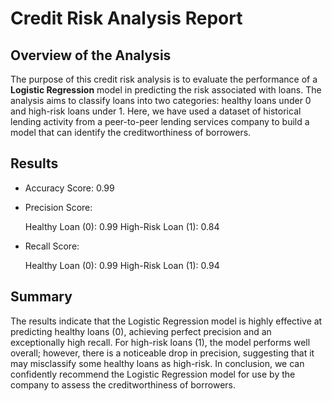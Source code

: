 # Credit Risk Analysis Report

## Overview of the Analysis

The purpose of this credit risk analysis is to evaluate the performance of a **Logistic Regression** model in predicting the risk associated with loans. The analysis aims to classify loans into two categories: healthy loans under 0 and high-risk loans under 1. Here, we have used a dataset of historical lending activity from a peer-to-peer lending services company to build a model that can identify the creditworthiness of borrowers. 

## Results
* Accuracy Score: 0.99
     
* Precision Score:
       
  Healthy Loan (0): 0.99
  High-Risk Loan (1): 0.84
       
* Recall Score:

  Healthy Loan (0): 0.99
  High-Risk Loan (1): 0.94

## Summary

  The results indicate that the Logistic Regression model is highly effective at predicting healthy loans (0), achieving perfect precision and an exceptionally high recall. For high-risk loans (1), the model performs well overall; however, there is a noticeable drop in precision, suggesting that it may misclassify some healthy loans as high-risk. In conclusion, we can confidently recommend the Logistic Regression model for use by the company to assess the creditworthiness of borrowers.
